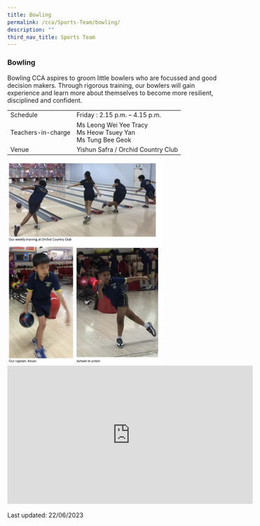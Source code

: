 ```yaml
---
title: Bowling
permalink: /cca/Sports-Team/bowling/
description: ""
third_nav_title: Sports Team
---
```

### Bowling
Bowling CCA aspires to groom little bowlers who are focussed and good decision makers. Through rigorous training, our bowlers will gain experience and learn more about themselves to become more resilient, disciplined and confident.


|  |  |
|---|---|
| Schedule | Friday : 2.15 p.m. – 4.15 p.m. |
| Teachers-in-charge | Ms Leong Wei Yee Tracy<br>Ms Heow Tsuey Yan<br>Ms Tung Bee Geok|
|  Venue | Yishun Safra / Orchid Country Club |

<img src="/images/cca5.png" style="width:70%">

<div class="bp-youtube">

<iframe width="560" height="315" src="https://www.youtube.com/embed/eaWHO0yBdf8" title="YouTube video player" frameborder="0" allow="accelerometer; autoplay; clipboard-write; encrypted-media; gyroscope; picture-in-picture" allowfullscreen=""></iframe>

</div>

Last updated: 22/06/2023